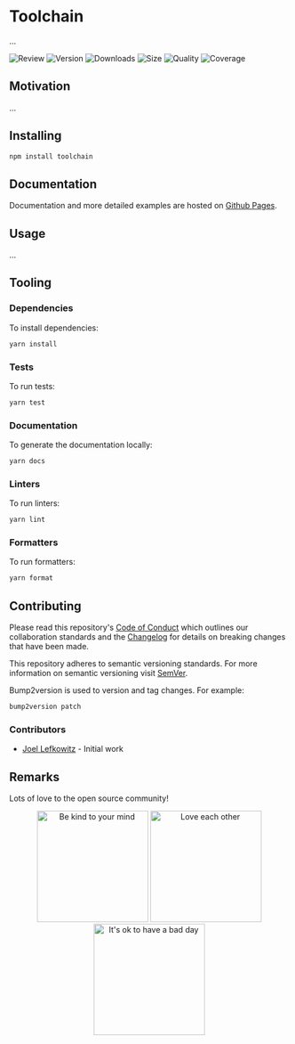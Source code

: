 # Toolchain

...

![Review](https://img.shields.io/github/actions/workflow/status/JoelLefkowitz/toolchain/review.yaml)
![Version](https://img.shields.io/npm/v/toolchain)
![Downloads](https://img.shields.io/npm/dw/toolchain)
![Size](https://img.shields.io/bundlephobia/min/toolchain)
![Quality](https://img.shields.io/codacy/grade/8fd441672bfe400581ef07dfb59eda5c)
![Coverage](https://img.shields.io/codacy/coverage/8fd441672bfe400581ef07dfb59eda5c)

## Motivation

...

## Installing

```bash
npm install toolchain
```

## Documentation

Documentation and more detailed examples are hosted on [Github Pages](https://joellefkowitz.github.io/toolchain).

## Usage

...

## Tooling

### Dependencies

To install dependencies:

```bash
yarn install
```

### Tests

To run tests:

```bash
yarn test
```

### Documentation

To generate the documentation locally:

```bash
yarn docs
```

### Linters

To run linters:

```bash
yarn lint
```

### Formatters

To run formatters:

```bash
yarn format
```

## Contributing

Please read this repository's [Code of Conduct](CODE_OF_CONDUCT.md) which outlines our collaboration standards and the [Changelog](CHANGELOG.md) for details on breaking changes that have been made.

This repository adheres to semantic versioning standards. For more information on semantic versioning visit [SemVer](https://semver.org).

Bump2version is used to version and tag changes. For example:

```bash
bump2version patch
```

### Contributors

- [Joel Lefkowitz](https://github.com/joellefkowitz) - Initial work

## Remarks

Lots of love to the open source community!

<div align='center'>
    <img width=200 height=200 src='https://media.giphy.com/media/osAcIGTSyeovPq6Xph/giphy.gif' alt='Be kind to your mind' />
    <img width=200 height=200 src='https://media.giphy.com/media/KEAAbQ5clGWJwuJuZB/giphy.gif' alt='Love each other' />
    <img width=200 height=200 src='https://media.giphy.com/media/WRWykrFkxJA6JJuTvc/giphy.gif' alt="It's ok to have a bad day" />
</div>

